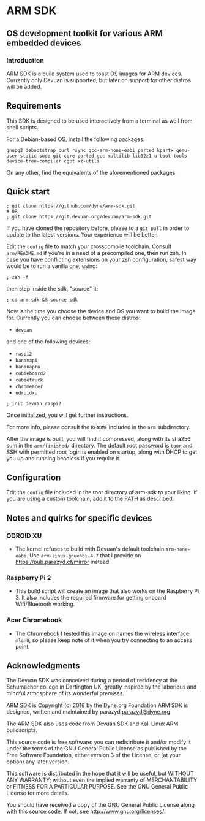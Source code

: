 # ARM SDK

##  OS development toolkit for various ARM embedded devices

### Introduction

ARM SDK is a build system used to toast OS images for ARM devices.
Currently only Devuan is supported, but later on support for other distros
will be added.

## Requirements

This SDK is designed to be used interactively from a terminal as well
from shell scripts.

For a Debian-based OS, install the following packages:

```
gnupg2 debootstrap curl rsync gcc-arm-none-eabi parted kpartx qemu-user-static sudo git-core parted gcc-multilib lib32z1 u-boot-tools device-tree-compiler cgpt xz-utils
```

On any other, find the equivalents of the aforementioned packages.

## Quick start

```
; git clone https://github.com/dyne/arm-sdk.git
# OR
; git clone https://git.devuan.org/devuan/arm-sdk.git
```
If you have cloned the repository before, please to a `git pull` in order
to update to the latest versions. Your experience will be better.

Edit the `config` file to match your crosscompile toolchain. Consult
`arm/README.md` if you're in a need of a precompiled one, then
run zsh. In case you have conflicting extensions on your zsh
configuration, safest way would be to run a vanilla one, using:

```
; zsh -f
```

then step inside the sdk, "source" it:

```
; cd arm-sdk && source sdk
```

Now is the time you choose the device and OS you want to build the image for. Currently
you can choose between these distros:

* `devuan`

and one of the following devices:

* `raspi2`
* `bananapi`
* `bananapro`
* `cubieboard2`
* `cubietruck`
* `chromeacer`
* `odroidxu`

```
; init devuan raspi2
```

Once initialized, you will get further instructions.

For more info, please consult the `README` included in the `arm` subdirectory.

After the image is built, you will find it compressed, along with its sha256 sum
in the `arm/finished/` directory. The default root password is `toor` and SSH
with permitted root login is enabled on startup, along with DHCP to get you up
and running headless if you require it.

## Configuration

Edit the `config` file included in the root directory of arm-sdk to your liking.
If you are using a custom toolchain, add it to the PATH as described.

## Notes and quirks for specific devices

### ODROID XU
* The kernel refuses to build with Devuan's default toolchain `arm-none-eabi`.
  Use `arm-linux-gnueabi-4.7` that I provide on https://pub.parazyd.cf/mirror
  instead.

### Raspberry Pi 2
* This build script will create an image that also works on the Raspberry Pi 3.
  It also includes the required firmware for getting onboard Wifi/Bluetooth
  working.

### Acer Chromebook
* The Chromebook I tested this image on names the wireless interface `mlan0`, so
  please keep note of it when you try connecting to an access point.

## Acknowledgments

The Devuan SDK was conceived during a period of residency at the
Schumacher college in Dartington UK, greatly inspired by the laborious
and mindful atmosphere of its wonderful premises.

ARM SDK is Copyright (c) 2016 by the Dyne.org Foundation
ARM SDK is designed, written and maintained by parazyd <parazyd@dyne.org>

The ARM SDK also uses code from Devuan SDK and Kali Linux ARM buildscripts.

This source code is free software: you can redistribute it and/or modify
it under the terms of the GNU General Public License as published by
the Free Software Foundation, either version 3 of the License, or
(at your option) any later version.

This software is distributed in the hope that it will be useful,
but WITHOUT ANY WARRANTY; without even the implied warranty of
MERCHANTABILITY or FITNESS FOR A PARTICULAR PURPOSE.  See the
GNU General Public License for more details.

You should have received a copy of the GNU General Public License
along with this source code. If not, see <http://www.gnu.org/licenses/>.
